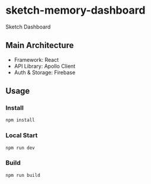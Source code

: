 # sketch-memory-dashboard
Sketch Dashboard

## Main Architecture
 - Framework: React
 - API Library: Apollo Client
 - Auth & Storage: Firebase

## Usage
### Install
```sh
npm install
```

### Local Start
```sh
npm run dev
```

### Build
```sh
npm run build
```